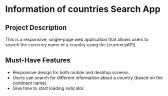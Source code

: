 # Information of countries Search App
## Project Description
This is a responsive, single-page web application that allows users to search the currency name of a country using the [currencyAPI].
## Must-Have Features
- Responsive design for both mobile and desktop screens.
- Users can search for different information about a country (based on the continent name).
- Give time to start loading indicator.
